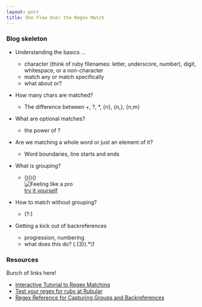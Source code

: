 ```yaml
---
layout: post
title: One Flew Over the Regex Match
---
```


### Blog skeleton

* Understanding the basics …
  + character (think of ruby filenames: letter, underscore, number), digit, whitespace, or a non-character
  + match any or match specifically
  + what about or?
* How many chars are matched?
  + The difference between +, ?, \*, {n}, {n,}, {n,m}
* What are optional matches?
  + the power of ?
* Are we matching a whole word or just an element of it?
  + Word boundaries, line starts and ends

* What is grouping?
  + ()()()    
  ![Feeling like a pro](http://i.imgur.com/alu7wsS.png)    
  [try it yourself](http://regexone.com/problem/extracting_url_data?)
* How to match without grouping?
  + (?:)
* Getting a kick out of backreferences
  + progression, numbering
  + what does this do? (.{3}).\*\\1


### Resources

Bunch of links here!


* [Interactive Tutorial to Regex Matching](http://regexone.com/)
* [Test your regex for ruby at Rubular](http://rubular.com/)
* [Regex Reference for Capturing Groups and Backreferences](http://www.regular-expressions.info/refcapture.html)
